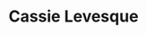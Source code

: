 ---
title: "Cassie Levesque"
presenter_id: cassie_levesque
layout: member_all_publications
permalink: /member_full_publications/:presenter_id/
---
